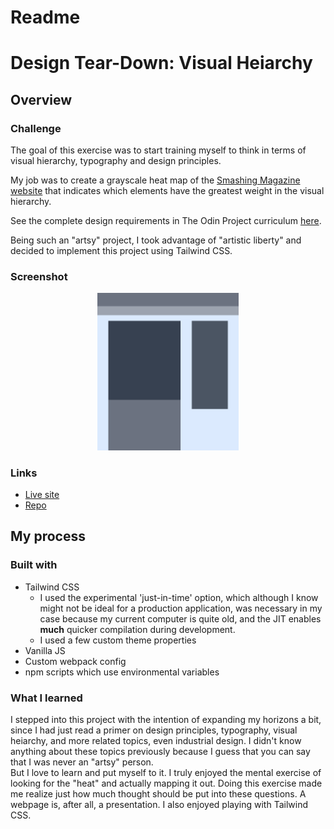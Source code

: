 # Readme
# Design Tear-Down: Visual Heiarchy

## Overview


### Challenge

The goal of this exercise was to start training myself to think in terms of visual hierarchy, typography and design principles.

My job was to create a grayscale heat map of the [Smashing Magazine website](http://smashingmagazine.com/) that indicates which elements have the greatest weight in the visual hierarchy.

See the complete design requirements in The Odin Project curriculum [here](https://www.theodinproject.com/paths/full-stack-javascript/courses/html-and-css/lessons/design-teardown).

Being such an "artsy" project, I took advantage of "artistic liberty" and decided to implement this project using Tailwind CSS.

### Screenshot

<p align="center">
  <img src="./screenshot_for_readme.png" alt="screenshot of heatmap" width="45%" height="45%">
</p>

### Links

- [Live site](https://mattdimicelli.github.io/visual_heiarchy/)
- [Repo](https://github.com/mattdimicelli/visual_heiarchy)

## My process

### Built with

- Tailwind CSS
  - I used the experimental 'just-in-time' option, which although I know might not be ideal for a production application, was necessary in my case because my current computer is quite old, and the JIT enables **much** quicker compilation during development.
  - I used a few custom theme properties
- Vanilla JS
- Custom webpack config
- npm scripts which use environmental variables


### What I learned

I stepped into this project with the intention of expanding my horizons a bit,
since I had just read a primer on design principles, typography, visual heiarchy,
and more related topics, even industrial design.  I didn't know anything about these
topics previously because I guess that you can say that I was never an "artsy" person.  
But I love to learn and put myself to it.  I truly enjoyed the mental exercise of 
looking for the "heat" and actually mapping it out.  Doing this exercise made 
me realize just how much thought should be put into these questions.  A webpage 
is, after all, a presentation.  I also enjoyed playing with Tailwind CSS.  
